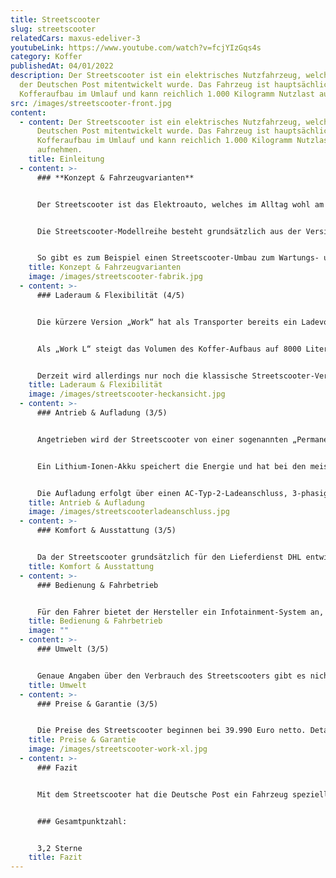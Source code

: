 ```yaml
---
title: Streetscooter
slug: streetscooter
relatedCars: maxus-edeliver-3
youtubeLink: https://www.youtube.com/watch?v=fcjYIzGqs4s
category: Koffer
publishedAt: 04/01/2022
description: Der Streetscooter ist ein elektrisches Nutzfahrzeug, welches von
  der Deutschen Post mitentwickelt wurde. Das Fahrzeug ist hauptsächlich mit
  Kofferaufbau im Umlauf und kann reichlich 1.000 Kilogramm Nutzlast aufnehmen.
src: /images/streetscooter-front.jpg
content:
  - content: Der Streetscooter ist ein elektrisches Nutzfahrzeug, welches von der
      Deutschen Post mitentwickelt wurde. Das Fahrzeug ist hauptsächlich mit
      Kofferaufbau im Umlauf und kann reichlich 1.000 Kilogramm Nutzlast
      aufnehmen.
    title: Einleitung
  - content: >-
      ### **Konzept & Fahrzeugvarianten**


      Der Streetscooter ist das Elektroauto, welches im Alltag wohl am häufigsten zu sehen ist. Das liegt daran, dass die Deutsche Post das Fahrzeug in ganz Deutschland für seinen Paketlieferdienst DHL nutzt. So ist der Streetscooter in ländlichen Regionen genauso wie in Großstädten täglich zahlreich unterwegs. Leider ist das Auto für die Deutsche Post zu einem Verlustgeschäft geworden, weshalb der Verkauf eingestellt wurde und der Streetscooter später nur noch zur Aufrechterhaltung der Flotte produziert wurde.


      Die Streetscooter-Modellreihe besteht grundsätzlich aus der Version „Work“ und ist jeweils als Pickup- oder Kofferaufbau („Box“) erhältlich. In der Standard-Variante sind diese Modelle rund 4,70 Meter lang, während die deutlich größere „Work L“-Reihe rund 5,80 Meter misst. In Kooperation mit Ford wurde außerdem ab 2017 der „Work XL“ produziert, der allerdings exklusiv für DHL gefertigt wurde. Neben diesen fertigen Version ist eine „Pure“-Version ohne Aufbau erhältlich, die dann von anderen Herstellern mit individuellen Aufbauten versehen wird.


      So gibt es zum Beispiel einen Streetscooter-Umbau zum Wartungs- und Monteurfahrzeug von den Firmen Bott und Sortima, welche den Koffer-Aufbau mit detaillierten Regal- und Ladungssicherungs-Systemen ausstatten, in dem die verschiedenen Arten von Werkzeugen verstaut werden können. Gleich vier Unternehmen produzieren Pick-Up-Umbauten, die bspw. für Kommunen und Gartenbaubetrieben individuelle Aufbau-Konzepte anbieten, z.B. mit Kippvorrichtungen der Ladefläche. Der dritte Bereich der Umbaulösungen beinhaltet Kühltransporter. Hier können sich Nahrungsmittel-Auslieferer bei den Firmen Wilke Fahrzeugbau und Kress spezielle Kühlkoffer auf den Streetscooter bauen lassen, um ihre Waren frisch zum Kunden zu liefern.
    title: Konzept & Fahrzeugvarianten
    image: /images/streetscooter-fabrik.jpg
  - content: >-
      ### Laderaum & Flexibilität (4/5)


      Die kürzere Version „Work“ hat als Transporter bereits ein Ladevolumen von 4300 Liter. Da der Koffer-Aufbau über den Rädern aufgebaut ist, beeinträchtigen hier auch keine Radkästen das Volumen oder die Beladung. Neben den geteilten Hecktüren ist der Streetscooter außerdem über eine seitliche Schiebetür rechts beladbar, was gerade für Paketzusteller sehr praktisch ist. Die Nutzlast lag bei beiden Aufbauten (Pick-Up und Koffer) bei 720 Kilogramm für die 20 kWh-Version sowie 585 Kilogramm für den 40 kWh-Akku.


      Als „Work L“ steigt das Volumen des Koffer-Aufbaus auf 8000 Liter. Auch hier ist der Laderaum separat vom Fahrwerk montiert und die Beladung über Hecktüren sowie eine seitliche Schiebetür möglich. Die Nutzlast liegt beim „Work L“, welcher nur mit 40 kWh-Akku angeboten wird, bei 905 Kilogramm („Box“) bzw. 890 Kilogramm (Pick-Up). Wie bei den meisten Fahrzeugen kann sich die Nutzlast aber durch gewissen Ausstattungsoptionen etwas verringern.


      Derzeit wird allerdings nur noch die klassische Streetscooter-Version mit Koffer-Aufbau und einer Nutzlast von 1.014 Kilogramm angeboten.
    title: Laderaum & Flexibilität
    image: /images/streetscooter-heckansicht.jpg
  - content: >-
      ### Antrieb & Aufladung (3/5)


      Angetrieben wird der Streetscooter von einer sogenannten „Permanenterregten Synchronmaschine“. Diese erzeugt eine Leistung von 51 kW, welche über ein einstufiges Getriebe mit Differential auf die Vorderachse übertragen wird. Der Elektromotor hat ein maximales Drehmoment von 200 Nm und bringt das Fahrzeug auf eine Höchstgeschwindigkeit von 100 km/h.


      Ein Lithium-Ionen-Akku speichert die Energie und hat bei den meisten Modellen eine Ladekapazität von 43,4 kWh. Die Reichweite lag laut dem Hersteller bei 205 Kilometer für die Kurzversion sowie 187 Kilometer als „Work L“. Mit dem 20 kWh-Akku liegt die Reichweite bei 101 Kilometer. Auch hier ist zu beachten, dass die Reichweite durch häufiges Beschleunigen oder elektronische Geräte wie Radio sinken kann. Derzeit gibt der Hersteller allerdings keine Reichweiten mehr an.


      Die Aufladung erfolgt über einen AC-Typ-2-Ladeanschluss, 3-phasig mit 11 kW, welcher auch Mode 3-kompatibel ist. Über eine herkömmliche 220V-Steckdose dauert die Aufladung des Fahrzeugs rund 16 Stunden, während eine Schnellladung laut Hersteller in rund 3 Stunden möglich ist.
    title: Antrieb & Aufladung
    image: /images/streetscooterladeanschluss.jpg
  - content: >-
      ### Komfort & Ausstattung (3/5)


      Da der Streetscooter grundsätzlich für den Lieferdienst DHL entwickelt wurde, ist er in der Koffer-Variante natürlich auch für diese Art Nutzung am besten geeignet. Das große Ladevolumen sowie die zweiseitige Beladungs-Möglichkeit machen ihn zu einem praktischen Fahrzeug, um Dinge mehrmals am Tag zu be- und entladen. Für den oft engen Stadtverkehr ist es zudem praktisch, dass der Transporter über eine Rückfahrkamera verfügt, wodurch das Rangieren deutlich vereinfacht wird. Diese entfällt natürlich beim Pick-Up, welcher auch eher für Tätigkeiten im Bereich des Baus und Handwerks geeignet ist. In Sachen Komfort-Ausstattung ist bei dem Streetscooter natürlich nicht viel zu holen, da das Fahrzeug als reines Nutzfahrzeug konzipiert wurde.
    title: Komfort & Ausstattung
  - content: >-
      ### Bedienung & Fahrbetrieb


      Für den Fahrer bietet der Hersteller ein Infotainment-System an, welches neben einem Radio mit Freisprecheinrichtung außerdem eine Navigationsfunktion beinhaltet. So kann man auch während Lieferfahrten einfach und sicher mit Kunden oder Vorgesetzten telefonieren und unbekannte Adressen bequem ansteuern. Für kalte Tage gibt es eine Sitzheizung, die gerade bei vielem Aus- und Einsteigen sehr angenehm sein kann. Eine Berganfahrhilfe hilft außerdem in Gebieten mit Steigungen, unkompliziert nach getaner Auslieferung wieder loszufahren.
    title: Bedienung & Fahrbetrieb
    image: ""
  - content: >-
      ### Umwelt (3/5)


      Genaue Angaben über den Verbrauch des Streetscooters gibt es nicht mehr, allerdings wurden anfangs Angaben von rund 18 kWh auf 100 Kilometer für den NEFZ-Zyklus kommuniziert. Der wirkliche Verbrauch dürfte aber auch bei wenig Beladung höher liegen. Eine Solaranlage zur Verlängerung der Reichweite ist leider nicht erhältlich.
    title: Umwelt
  - content: >-
      ### Preise & Garantie (3/5)


      Die Preise des Streetscooter beginnen bei 39.990 Euro netto. Detaillierte Preise sind allerdings nur auf Anfrage erhältlich. Die Kurzversion „Work“ war zuletzt ab 42.750 Euro netto erhältlich, während die Preise für den „Work L“ bei 47.650 Euro begonnen haben. Für den „Pure“ muss ebenfalls eine konkrete Anfrage beim Hersteller erfolgen, sicherlich weil diese an andere Unternehmen zum Weiterbau verkauft werden. Dadurch gibt es unterschiedliche Anforderungen an das Modell und der Preis ist wohl auch von der Anzahl der bestellten Fahrzeuge abhängig. Auf die Batterie gibt der Hersteller eine Garantie von 6 Jahren bzw. 120.000 Kilometer.
    title: Preise & Garantie
    image: /images/streetscooter-work-xl.jpg
  - content: >-
      ### Fazit


      Mit dem Streetscooter hat die Deutsche Post ein Fahrzeug speziell für ihre Bedürfnisse entwickelt. Dies macht das Fahrzeug aber auch für andere Unternehmen praktisch. Während die Koffer-Version ideal für Auslieferungen von großer und auch sperriger Ladung ist, bietet der Pick-Up für Bauunternehmen eine umweltfreundliche Alternative zu herkömmlichen Fahrzeugen. Es ist deshalb schade, dass der Streetscooter finanziell leider ein deutliches Minusgeschäft war und quasi nicht mehr frei verkauft wird.


      ### Gesamtpunktzahl:


      3,2 Sterne
    title: Fazit
---
```

